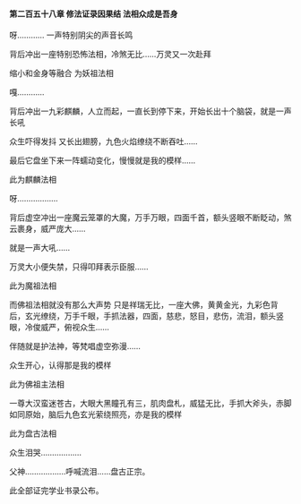 #### 第二百五十八章 修法证录因果结 法相众成是吾身

呀…………
一声特别阴尖的声音长鸣

背后冲出一座特别恐怖法相，冷煞无比……万灵又一次赴拜

缩小和金身等融合
为妖祖法相


嘎…………

背后冲出一九彩麒麟，人立而起，一直长到停下来，开始长出十个脑袋，就是一声长吼

众生吓得发抖
又长出翅膀，九色火焰缭绕不断吞吐……

最后它盘坐下来一阵蠕动变化，慢慢就是我的模样……

此为麒麟法相

呀………………

背后虚空冲出一座魔云笼罩的大魔，万手万眼，四面千首，额头竖眼不断眨动，煞云裹身，威严庞大……


就是一声大吼……

万灵大小便失禁，只得叩拜表示臣服……

此为魔祖法相


而佛祖法相就没有那么大声势
只是祥瑞无比，一座大佛，黄黄金光，九彩色背后，玄光缭绕，万手千眼，手抓法器，四面，慈悲，怒目，悲伤，流泪，额头竖眼，冷俊威严，俯视众生……

伴随就是护法神，等梵唱虚空弥漫……

众生开心，认得那是我的模样

此为佛祖主法相


一尊大汉蛮迷苍古，大眼大黑瞳孔有三，肌肉盘札，威猛无比，手抓大斧头，赤脚如同原始，脑后九色玄光萦绕照亮，亦是我的模样

此为盘古法相

众生泪哭………………

父神………………呼喊流泪……盘古正宗。

此全部证完学业书录公布。

